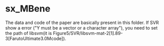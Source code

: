 # sx_MBene
The data and code of the paper are basically present in this folder.
If SVR show a error ("Y must be a vector or a character array"), you need to set the path of libsvm(it is Figure5/SVR/libsvm-mat-2[1].89-3[FarutoUltimate3.0Mcode]).
